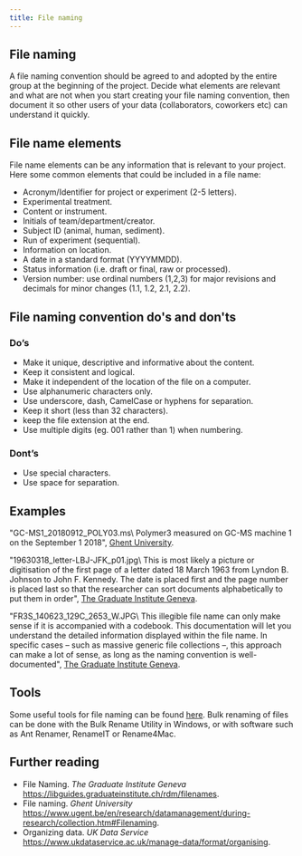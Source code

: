 ```yaml
---
title: File naming
---
```

## File naming
A file naming convention should be agreed to and adopted by the entire group at the beginning of the project. Decide what elements are relevant and what are not when you start creating your file naming convention, then document it so other users of your data (collaborators, coworkers etc) can understand it quickly.

## File name elements
File name elements can be any information that is relevant to your project. Here some common elements that could be included in a file name:
* Acronym/Identifier for project or experiment (2-5 letters).
* Experimental treatment.
* Content or instrument.
* Initials of team/department/creator.
* Subject ID (animal, human, sediment).
* Run of experiment (sequential).
* Information on location.
* A date in a standard format (YYYYMMDD).
* Status information (i.e. draft or final, raw or processed).
* Version number: use ordinal numbers (1,2,3) for major revisions and decimals for minor changes (1.1, 1.2, 2.1, 2.2).

## File naming convention do's and don'ts
### Do’s
* Make it unique, descriptive and informative about the content.
* Keep it consistent and logical.
* Make it independent of the location of the file on a computer.
* Use alphanumeric characters only.
* Use underscore, dash, CamelCase or hyphens for separation.
* Keep it short (less than 32 characters).
* keep the file extension at the end.
* Use multiple digits (eg. 001 rather than 1) when numbering.

### Dont’s
* Use special characters.
* Use space for separation.

## Examples

"GC-MS1_20180912_POLY03.ms\\
Polymer3 measured on GC-MS machine 1 on the September 1 2018", [Ghent University](https://www.ugent.be/en/research/datamanagement/during-research/collection.htm#Filenaming).

"19630318_letter-LBJ-JFK_p01.jpg\\
This is most likely a picture or digitisation of the first page of a letter dated 18 March 1963 from Lyndon B. Johnson to John F. Kennedy. The date is placed first and the page number is placed last so that the researcher can sort documents alphabetically to put them in order", [The Graduate Institute Geneva](https://libguides.graduateinstitute.ch/rdm/filenames).

"FR3S_140623_129C_2653_W.JPG\\
This illegible file name can only make sense if it is accompanied with a codebook. This documentation will let you understand the detailed information displayed within the file name. In specific cases – such as massive generic file collections –, this approach can make a lot of sense, as long as the naming convention is well-documented", [The Graduate Institute Geneva](https://libguides.graduateinstitute.ch/rdm/filenames).

## Tools
Some useful tools for file naming can be found [here](https://libguides.graduateinstitute.ch/rdm/filenames).
Bulk renaming of files can be done with the Bulk Rename Utility in Windows, or with software such as Ant Renamer, RenameIT or Rename4Mac.

## Further reading
* File Naming. *The Graduate Institute Geneva* https://libguides.graduateinstitute.ch/rdm/filenames.
* File naming. *Ghent University* https://www.ugent.be/en/research/datamanagement/during-research/collection.htm#Filenaming.
* Organizing data. *UK Data Service* https://www.ukdataservice.ac.uk/manage-data/format/organising.
